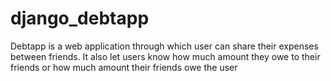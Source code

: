 django_debtapp
==============

Debtapp is a web application through which user can share their expenses between friends.
It also let users know how much amount they owe to their friends or how much amount their friends owe the user
